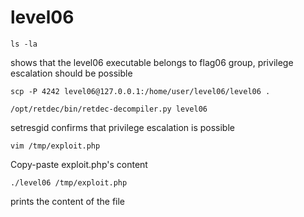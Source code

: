 # level06

```shell
ls -la
```

shows that the level06 executable belongs to flag06 group, privilege escalation should be possible

```shell
scp -P 4242 level06@127.0.0.1:/home/user/level06/level06 .
```

```shell
/opt/retdec/bin/retdec-decompiler.py level06
```

setresgid confirms that privilege escalation is possible

```shell
vim /tmp/exploit.php
```

Copy-paste exploit.php's content

```shell
./level06 /tmp/exploit.php
```

prints the content of the file
